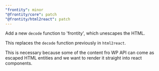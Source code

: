 ```yaml
---
"frontity": minor
"@frontity/core": patch
"@frontity/html2react": patch
---
```


Add a new `decode` function to 'frontity', which unescapes the HTML.

This replaces the `decode` function previously in `html2react`.

This is necessary because some of the content fro WP API can come as escaped HTML entities and we want to render it straight into react components.
